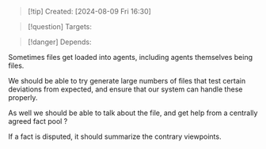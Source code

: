 
>[!tip] Created: [2024-08-09 Fri 16:30]

>[!question] Targets: 

>[!danger] Depends: 

Sometimes files get loaded into agents, including agents themselves being files.

We should be able to try generate large numbers of files that test certain deviations from expected, and ensure that our system can handle these properly.

As well we should be able to talk about the file, and get help from a centrally agreed fact pool ?

If a fact is disputed, it should summarize the contrary viewpoints.